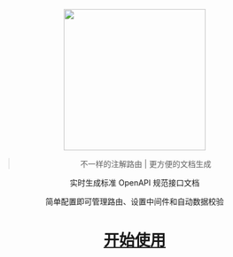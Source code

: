 <div align="center">
    <img src="https://wegar.qnnp.me/_media/images/logo.512.png" width="256">

> 不一样的注解路由 | 更方便的文档生成

实时生成标准 OpenAPI 规范接口文档 

简单配置即可管理路由、设置中间件和自动数据校验

# [<span class="icon-startup-rocket"/> 开始使用](/zh-cn/QuickStart.md?id=home)

</div>
